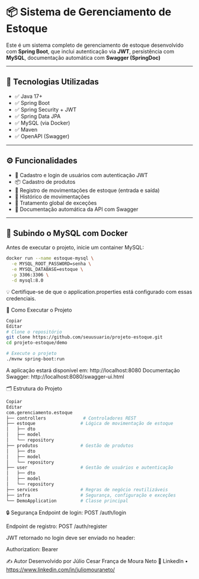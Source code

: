 # 📦 Sistema de Gerenciamento de Estoque

Este é um sistema completo de gerenciamento de estoque desenvolvido com **Spring Boot**, que inclui autenticação via **JWT**, persistência com **MySQL**, documentação automática com **Swagger (SpringDoc)**

---

## 🧰 Tecnologias Utilizadas

- ✅ Java 17+
- ✅ Spring Boot
- ✅ Spring Security + JWT
- ✅ Spring Data JPA
- ✅ MySQL (via Docker)
- ✅ Maven
- ✅ OpenAPI (Swagger)

---

## ⚙️ Funcionalidades

- 🔐 Cadastro e login de usuários com autenticação JWT
- 📦 Cadastro de produtos
- 🔄 Registro de movimentações de estoque (entrada e saída)
- 📜 Histórico de movimentações
- 🛑 Tratamento global de exceções
- 📑 Documentação automática da API com Swagger

---

## 🐳 Subindo o MySQL com Docker

Antes de executar o projeto, inicie um container MySQL:

```bash
docker run --name estoque-mysql \
  -e MYSQL_ROOT_PASSWORD=senha \
  -e MYSQL_DATABASE=estoque \
  -p 3306:3306 \
  -d mysql:8.0
```
💡 Certifique-se de que o application.properties está configurado com essas credenciais.

🚀 Como Executar o Projeto
```bash
Copiar
Editar
# Clone o repositório
git clone https://github.com/seuusuario/projeto-estoque.git
cd projeto-estoque/demo

# Execute o projeto
./mvnw spring-boot:run
```

A aplicação estará disponível em: http://localhost:8080
Documentação Swagger: http://localhost:8080/swagger-ui.html

🗂️ Estrutura do Projeto
```bash
Copiar
Editar
com.gerenciamento.estoque
├── controllers              # Controladores REST
├── estoque                 # Lógica de movimentação de estoque
│   ├── dto
│   ├── model
│   └── repository
├── produtos                # Gestão de produtos
│   ├── dto
│   ├── model
│   └── repository
├── user                    # Gestão de usuários e autenticação
│   ├── dto
│   ├── model
│   └── repository
├── services                # Regras de negócio reutilizáveis
├── infra                   # Segurança, configuração e exceções
└── DemoApplication         # Classe principal
```
🔒 Segurança
Endpoint de login: POST /auth/login

Endpoint de registro: POST /auth/register

JWT retornado no login deve ser enviado no header:

Authorization: Bearer <token>

✍️ Autor
Desenvolvido por Júlio Cesar França de Moura Neto
🔗 LinkedIn • https://www.linkedin.com/in/juliomouraneto/


